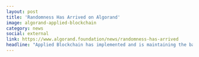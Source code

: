 ```yaml
---
layout: post
title: 'Randomness Has Arrived on Algorand'
image: algorand-applied-blockchain
category: news
social: external
link: https://www.algorand.foundation/news/randomness-has-arrived
headline: "Applied Blockchain has implemented and is maintaining the backend service of Randomless Beacon that was released on Algorand."
---
```

